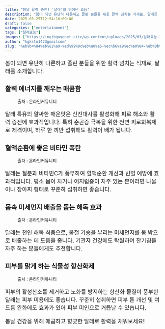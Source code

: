 ```yaml
---
title: "봄날 활력 충전! '달래'의 뛰어난 효능"
description: "봄이 되면 유난히 나른하고 졸린 분들을 위한 활력 넘치는 식재료, 달래를 소개합니다."
date: 2025-03-25T12:54:16+09:00
draft: false
categories: ["entertainment"]
tags: ["달래효능"]
images: ["https://ingihgoyonet.site/wp-content/uploads/2025/03/달래효능-1024x585.webp", "https://ingihgoyonet.site/wp-content/uploads/2025/03/달래요리-1024x585.webp", "https://ingihgoyonet.site/wp-content/uploads/2025/03/달래반찬-1024x585.webp", "https://ingihgoyonet.site/wp-content/uploads/2025/03/맑은피부-1024x683.jpg"]
author: "kgkstn1423gmailcom"
slug: "%eb%b4%84%eb%82%a0-%ed%99%9c%eb%a0%a5-%ec%b6%a9%ec%a0%84-%eb%8b%ac%eb%9e%98%ec%9d%98-%eb%9b%b0%ec%96%b4%eb%82%9c-%ed%9a%a8%eb%8a%a5"
---
```


<p style="font-size:18px">봄이 되면 유난히 나른하고 졸린 분들을 위한 활력 넘치는 식재료, 달래를 소개합니다.</p> <h2 >활력 에너지를 깨우는 매콤함</h2> <figure ><img src="https://ingihgoyonet.site/wp-content/uploads/2025/03/달래효능-1024x585.webp" alt="" style="aspect-ratio:16/9;object-fit:cover"/><figcaption >출처 : 온라인커뮤니티</figcaption></figure> <p style="font-size:18px">달래 특유의 알싸한 매운맛은 신진대사를 활성화해 피로 해소와 활력 증진에 효과적입니다. 특히 춘곤증 극복을 위한 천연 피로회복제로 제격이며, 하루 한 끼만 섭취해도 활력이 배가 됩니다.</p> <h2 >혈액순환에 좋은 비타민 폭탄</h2> <figure ><img src="https://ingihgoyonet.site/wp-content/uploads/2025/03/달래요리-1024x585.webp" alt="" style="aspect-ratio:16/9;object-fit:cover"/><figcaption >출처 : 온라인커뮤니티</figcaption></figure> <p style="font-size:18px">달래는 철분과 비타민C가 풍부하여 혈액순환 개선과 빈혈 예방에 효과적입니다. 평소 몸이 차거나 어지럼증이 자주 있는 분이라면 나물이나 장아찌 형태로 꾸준히 섭취하면 좋습니다.</p> <h2 >몸속 미세먼지 배출을 돕는 해독 효과</h2> <figure ><img src="https://ingihgoyonet.site/wp-content/uploads/2025/03/달래반찬-1024x585.webp" alt="" style="aspect-ratio:16/9;object-fit:cover"/><figcaption >출처 : 온라인커뮤니티</figcaption></figure> <p style="font-size:18px">달래는 천연 해독 식품으로, 봄철 기승을 부리는 미세먼지를 몸 밖으로 배출하는 데 도움을 줍니다. 기관지 건강에도 탁월하여 잔기침을 자주 하는 분들에게도 추천합니다.</p> <h2 >피부를 맑게 하는 식물성 항산화제</h2> <figure ><img src="https://ingihgoyonet.site/wp-content/uploads/2025/03/맑은피부-1024x683.jpg" alt="" style="aspect-ratio:16/9;object-fit:cover"/><figcaption >출처 : 온라인커뮤니티</figcaption></figure> <p style="font-size:18px">피부의 활성산소를 제거하고 노화를 방지하는 항산화 물질이 풍부한 달래는 피부 미용에도 좋습니다. 꾸준히 섭취하면 피부 톤 개선 및 여드름 완화에도 효과가 있어 피부 미인으로 거듭날 수 있습니다.</p> <p style="font-size:18px">봄날 건강을 위해 매콤하고 향긋한 달래로 활력을 채워보세요!</p>